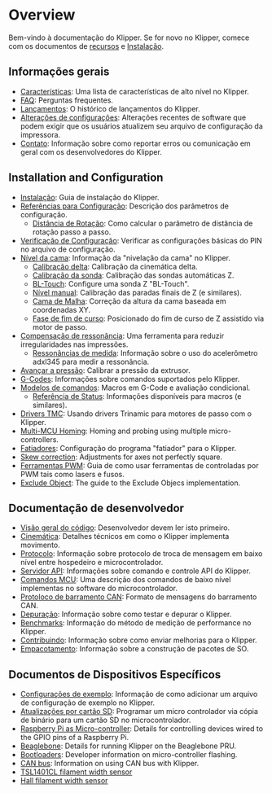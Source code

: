 # Overview

Bem-vindo à documentação do Klipper. Se for novo no Klipper, comece com os documentos de [recursos](Features.md) e [Instalação](Installation.md).

## Informações gerais

- [Características](Features.md): Uma lista de características de alto nível no Klipper.
- [FAQ](FAQ.md): Perguntas frequentes.
- [Lançamentos](Releases.md): O histórico de lançamentos do Klipper.
- [Alterações de configurações](Config_Changes.md): Alterações recentes de software que podem exigir que os usuários atualizem seu arquivo de configuração da impressora.
- [Contato](Contact.md): Informação sobre como reportar erros ou comunicação em geral com os desenvolvedores do Klipper.

## Installation and Configuration

- [Instalação](Installation.md): Guia de instalação do Klipper.
- [Referências para Configuração](Config_Reference.md): Descrição dos parâmetros de configuração.
   - [Distância de Rotação](Rotation_Distance.md): Como calcular o parâmetro de distância de rotação passo a passo.
- [Verificação de Configuração](Config_checks.md): Verificar as configurações básicas do PIN no arquivo de configuração.
- [Nível da cama](Bed_Level.md): Informação da "nivelação da cama" no Klipper.
   - [Calibração delta](Delta_Calibrate.md): Calibração da cinemática delta.
   - [Calibração da sonda](Probe_Calibrate.md): Calibração das sondas automáticas Z.
   - [BL-Touch](BLTouch.md): Configure uma sonda Z "BL-Touch".
   - [Nível manual](Manual_Level.md): Calibração das paradas finais de Z (e similares).
   - [Cama de Malha](Bed_Mesh.md): Correção da altura da cama baseada em coordenadas XY.
   - [Fase de fim de curso](Endstop_Phase.md): Posicionado do fim de curso de Z assistido via motor de passo.
- [Compensação de ressonância](Resonance_Compensation.md): Uma ferramenta para reduzir irregularidades nas impressões.
   - [Ressonâncias de medida](Measuring_Resonances.md): Informação sobre o uso do acelerômetro adxl345 para medir a ressonância.
- [Avançar a pressão](Pressure_Advance.md): Calibrar a pressão da extrusor.
- [G-Codes](G-Codes.md): Informações sobre comandos suportados pelo Klipper.
- [Modelos de comandos](Command_Templates.md): Macros em G-Code e avaliação condicional.
   - [Referência de Status](Status_Reference.md): Informações disponíveis para macros (e similares).
- [Drivers TMC](TMC_Drivers.md): Usando drivers Trinamic para motores de passo com o Klipper.
- [Multi-MCU Homing](Multi_MCU_Homing.md): Homing and probing using multiple micro-controllers.
- [Fatiadores](Slicers.md): Configuração do programa "fatiador" para o Klipper.
- [Skew correction](Skew_Correction.md): Adjustments for axes not perfectly square.
- [Ferramentas PWM](Using_PWM_Tools.md): Guia de como usar ferramentas de controladas por PWM tais como lasers e fusos.
- [Exclude Object](Exclude_Object.md): The guide to the Exclude Objecs implementation.

## Documentação de desenvolvedor

- [Visão geral do código](Code_Overview.md): Desenvolvedor devem ler isto primeiro.
- [Cinemática](Kinematics.md): Detalhes técnicos em como o Klipper implementa movimento.
- [Protocolo](Protocol.md): Informação sobre protocolo de troca de mensagem em baixo nível entre hospedeiro e microcontrolador.
- [Servidor API](API_Server.md): Informações sobre comando e controle API do Klipper.
- [Comandos MCU](MCU_Commands.md): Uma descrição dos comandos de baixo nível implementas no software do microcontrolador.
- [Protoloco de barramento CAN](CANBUS_protocol.md): Formato de mensagens do barramento CAN.
- [Depuração](Debugging.md): Informação sobre como testar e depurar o Klipper.
- [Benchmarks](Benchmarks.md): Informação do método de medição de performance no Klipper.
- [Contribuindo](CONTRIBUTING.md): Informação sobre como enviar melhorias para o Klipper.
- [Empacotamento](Packaging.md): Informação sobre a construção de pacotes de SO.

## Documentos de Dispositivos Específicos

- [Configurações de exemplo](Example_Configs.md): Informação de como adicionar um arquivo de configuração de exemplo no Klipper.
- [Atualizações por cartão SD](SDCard_Updates.md): Programar um micro controlador via cópia de binário para um cartão SD no microcontrolador.
- [Raspberry Pi as Micro-controller](RPi_microcontroller.md): Details for controlling devices wired to the GPIO pins of a Raspberry Pi.
- [Beaglebone](Beaglebone.md): Details for running Klipper on the Beaglebone PRU.
- [Bootloaders](Bootloaders.md): Developer information on micro-controller flashing.
- [CAN bus](CANBUS.md): Information on using CAN bus with Klipper.
- [TSL1401CL filament width sensor](TSL1401CL_Filament_Width_Sensor.md)
- [Hall filament width sensor](Hall_Filament_Width_Sensor.md)
